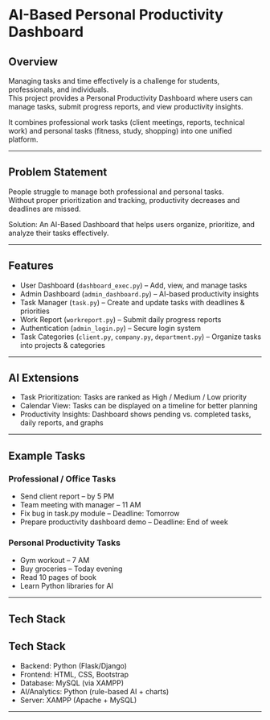 # AI-Based Personal Productivity Dashboard

## Overview
Managing tasks and time effectively is a challenge for students, professionals, and individuals.  
This project provides a Personal Productivity Dashboard where users can manage tasks, submit progress reports, and view productivity insights.  

It combines professional work tasks (client meetings, reports, technical work) and personal tasks (fitness, study, shopping) into one unified platform.  

---

## Problem Statement
People struggle to manage both professional and personal tasks.  
Without proper prioritization and tracking, productivity decreases and deadlines are missed.  

Solution: An AI-Based Dashboard that helps users organize, prioritize, and analyze their tasks effectively.  

---

## Features
- User Dashboard (`dashboard_exec.py`) – Add, view, and manage tasks  
- Admin Dashboard (`admin_dashboard.py`) – AI-based productivity insights  
- Task Manager (`task.py`) – Create and update tasks with deadlines & priorities  
- Work Report (`workreport.py`) – Submit daily progress reports  
- Authentication (`admin_login.py`) – Secure login system  
- Task Categories (`client.py`, `company.py`, `department.py`) – Organize tasks into projects & categories  

---

## AI Extensions
- Task Prioritization: Tasks are ranked as High / Medium / Low priority  
- Calendar View: Tasks can be displayed on a timeline for better planning  
- Productivity Insights: Dashboard shows pending vs. completed tasks, daily reports, and graphs  

---

## Example Tasks
### Professional / Office Tasks
- Send client report – by 5 PM  
- Team meeting with manager – 11 AM  
- Fix bug in task.py module – Deadline: Tomorrow  
- Prepare productivity dashboard demo – Deadline: End of week  

### Personal Productivity Tasks
- Gym workout – 7 AM  
- Buy groceries – Today evening  
- Read 10 pages of book  
- Learn Python libraries for AI  

---

## Tech Stack
## Tech Stack
- Backend: Python (Flask/Django)  
- Frontend: HTML, CSS, Bootstrap  
- Database: MySQL (via XAMPP)  
- AI/Analytics: Python (rule-based AI + charts)  
- Server: XAMPP (Apache + MySQL)


---

